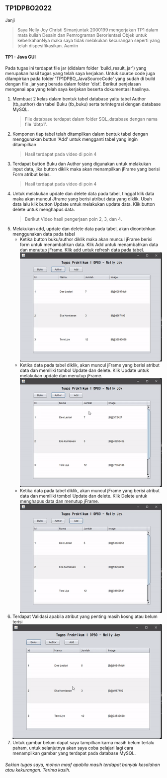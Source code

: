 ## TP1DPBO2022

Janji

>Saya Nelly Joy Christi Simanjuntak 2000199 mengerjakan TP1 dalam mata kuliah Desain dan Pemrograman Berorientasi Objek untuk keberkahanNya maka saya tidak melakukan kecurangan seperti yang telah dispesifikasikan. Aamiin

#### TP1 - Java GUI
Pada tugas ini terdapat file jar (didalam folder 'build_result_jar') yang merupakan hasil tugas yang telah saya kerjakan. Untuk source code juga dilampirkan pada folder 'TP1DPBO_JavaSourceCode' yang sudah di build dengan file .jar yang berada dalam folder 'dist'. Berikut penjelasan mengenai apa yang telah saya kerjakan beserta dokumentasi hasilnya.

1. Membuat 2 kelas dalam bentuk tabel database yaitu tabel Author (tb_author) dan tabel Buku (tb_buku) serta terintegrasi dengan database MySQL.
   >File database terdapat dalam folder SQL_database dengan nama file 'dbtp1'. 
2. Komponen tiap tabel telah ditampilkan dalam bentuk tabel dengan menggunakan buttun 'Add' untuk mengganti tabel yang ingin ditampilkan
   >Hasil terdapat pada video di poin 4
3. Terdapat button Buku dan Author yang digunakan untuk melakukan input data, jika button diklik maka akan menampilkan jFrame yang berisi Form atribut kelas.
   >Hasil terdapat pada video di poin 4
4. Untuk melakukan update dan delete data pada tabel, tinggal klik data maka akan muncul Jframe yang berisi atribut data yang diklik. Ubah data lalu klik button Update untuk melakukan update data. Klik button delete untuk menghapus data.
   >Berikut Video hasil pengerjaan poin 2, 3, dan 4.
   >
5. Melakukan add, update dan delete data pada tabel, akan dicontohkan menggunakan data pada tabel
   - Ketika button buku/author diklik maka akan muncul jFrame berisi form untuk menambahkan data. Klik Add untuk menambahkan data dan menutup jFrame. Klik add untuk refresh data pada tabel.<br>
     ![](assets_readme/add.gif)
   - Ketika data pada tabel diklik, akan muncul jFrame yang berisi atribut data dan memiliki tombol Update dan delete. Klik Update untuk melakukan update dan menutup jFrame.<br>
     ![](assets_readme/update.gif)
   - Ketika data pada tabel diklik, akan muncul jFrame yang berisi atribut data dan memiliki tombol Update dan delete. Klik Delete untuk menghapus data dan menutup jFrame.<br>
     ![](assets_readme/delete.gif)
5. Terdapat Validasi apabila atribut yang penting masih kosng atau belum terisi<br>
   ![](assets_readme/validation.gif)
6. Untuk gambar belum dapat saya tampilkan karna masih belum terlalu paham, untuk selanjutnya akan saya coba pelajari lagi cara menampilkan gambar yang terdapat pada database MySQL.
   


###### Sekian tugas saya, mohon maaf apabila masih terdapat banyak kesalahan atau kekurangan. Terima kasih.
